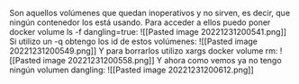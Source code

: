 Son aquellos volúmenes que quedan inoperativos y no sirven, es decir, que ningún contenedor los está usando. Para acceder a ellos puedo poner docker volume ls -f dangling=true:
![[Pasted image 20221231200541.png]]
Si utilizo un -q obtengo los id de estos volúmenes:
![[Pasted image 20221231200549.png]]
Y para borrarlos utilizo xargs docker volume rm:
![[Pasted image 20221231200558.png]]
Y ahora como vemos ya no tengo ningún volumen dangling:
![[Pasted image 20221231200612.png]]
